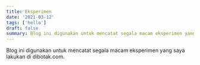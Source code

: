 ```yaml
---
title: Eksperimen
date: '2021-03-12'
tags: ['hello']
draft: false
summary: Blog ini digunakan untuk mencatat segala macam eksperimen yang saya lakukan di dibotak.com.
---
```


Blog ini digunakan untuk mencatat segala macam eksperimen yang saya lakukan di dibotak.com.
